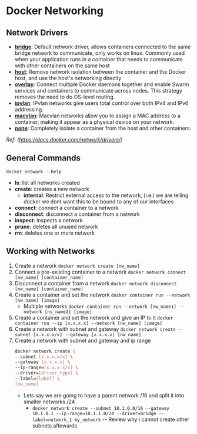 # Docker Networking

## Network Drivers
* **[bridge](https://docs.docker.com/network/drivers/bridge/)**: Default network driver, allows containers connected to the same bridge network to communicate, only works on linux. Commonly used when your application runs in a container that needs to communicate with other containers on the same host
* **[host](https://docs.docker.com/network/drivers/host/)**: Remove network isolation between the container and the Docker host, and use the host's networking directly
* **[overlay](https://docs.docker.com/network/drivers/overlay/)**: Connect multiple Docker daemons together and enable Swarm services and containers to communicate across nodes. This strategy removes the need to do OS-level routing.
* **[ipvlan](https://docs.docker.com/network/drivers/ipvlan/)**: IPvlan networks give users total control over both IPv4 and IPv6 addressing.
* **[macvlan](https://docs.docker.com/network/drivers/macvlan/)**: Macvlan networks allow you to assign a MAC address to a container, making it appear as a physical device on your network.
* **[none](https://docs.docker.com/network/drivers/none/)**: Completely isolate a container from the host and other containers.

*Ref: (https://docs.docker.com/network/drivers/)*

## General Commands
`docker network --help`
* **ls**: list all networks created
* **create**: creates a new network
  * **internal**: Restrict external access to the network, (i.e.) we are telling docker we dont want this to be bound to any of our interfaces
* **connect**: connect a container to a network
* **disconnect**: disconnect a container from a network
* **inspect**: inspects a network
* **prune**: deletes all unused network
* **rm**: deletes one or more network

## Working with Networks
1. Create a network `docker network create [nw_name]`
2. Connect a pre-existing container to a network `docker network connect [nw_name] [container_name]`
3. Disconnect a container from a network `docker network disconnect [nw_name] [container_name]`
4. Create a container and set the network `docker container run --network [nw_name] [image]`
   * Multiple networks `docker container run --network [nw_name1] --network [ns_name2] [image]`
5. Create a container and set the network and give an IP to it `docker container run --ip [x.x.x.x] --network [nw_name] [image]`
6. Create a network with subnet and gateway `docker network create --subnet [x.x.x.x/x] --gateway [x.x.x.x] [nw_name]`
7. Create a network with subnet and gateway and ip range
   ```sh
   docker network create \
   --subnet [x.x.x.x/x] \
   --gateway [x.x.x.x] \
   --ip-range=[x.x.x.x/x] \
   --driver=[driver_type] \
   --label=[label] \
   [nw_name]
   ```
   * Lets say we are going to have a parent network /16 and split it into smaller networks /24
     * `docker network create --subnet 10.1.0.0/16 --gateway 10.1.0.1 --ip-range=10.1.1.0/24 --driver=bridge --label=network_1 my_network` -- Review why i cannot create other subnets aftewards

